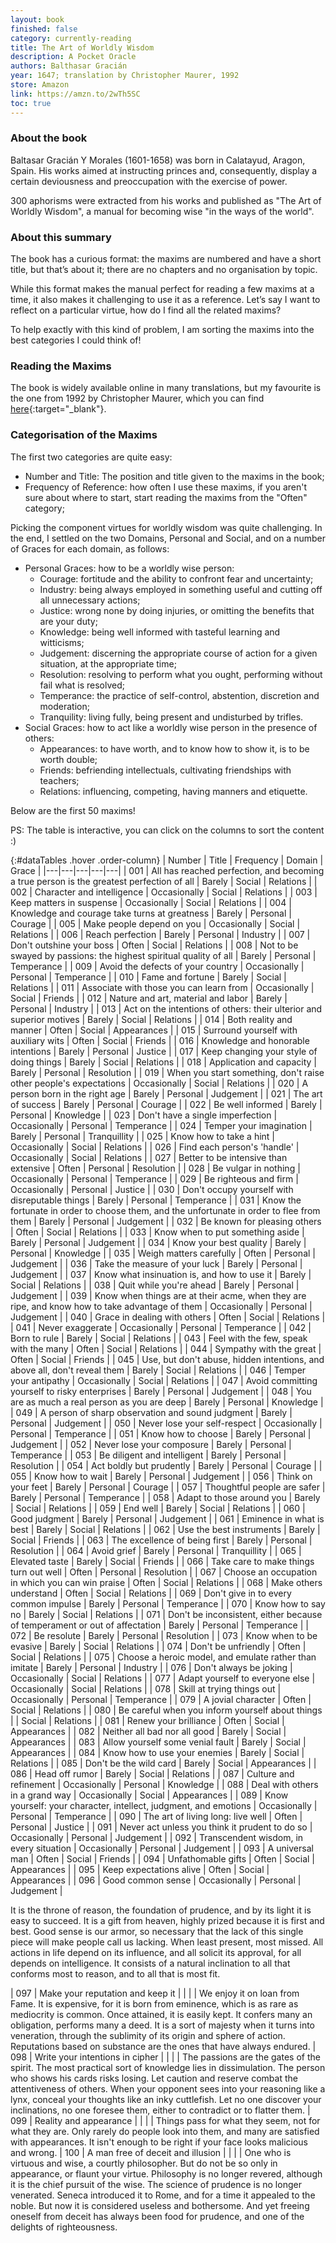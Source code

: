 ```yaml
---
layout: book
finished: false
category: currently-reading
title: The Art of Worldly Wisdom
description: A Pocket Oracle
authors: Balthasar Gracián
year: 1647; translation by Christopher Maurer, 1992
store: Amazon
link: https://amzn.to/2wTh5SC
toc: true
---
```


### About the book

Baltasar Gracián Y Morales (1601-1658) was born in Calatayud, Aragon, Spain. His works aimed at instructing princes and, consequently, display a certain deviousness and preoccupation with the exercise of power.

300 aphorisms were extracted from his works and published as "The Art of Worldly Wisdom", a manual for becoming wise "in the ways of the world".

### About this summary

The book has a curious format: the maxims are numbered and have a short title, but that’s about it; there are no chapters and no organisation by topic.

While this format makes the manual perfect for reading a few maxims at a time, it also makes it challenging to use it as a reference. Let’s say I want to reflect on a particular virtue, how do I find all the related maxims?

To help exactly with this kind of problem, I am sorting the maxims into the best categories I could think of!

### Reading the Maxims

The book is widely available online in many translations, but my favourite is the one from 1992 by Christopher Maurer, which you can find [here](http://community.fortunecity.ws/roswell/vortex/401/library/aoww/aoww01.htm){:target="\_blank"}.

### Categorisation of the Maxims

The first two categories are quite easy:

- Number and Title: The position and title given to the maxims in the book;
- Frequency of Reference: how often I use these maxims, if you aren't sure about where to start, start reading the maxims from the "Often" category;

Picking the component virtues for worldly wisdom was quite challenging. In the end, I settled on the two Domains, Personal and Social, and on a number of Graces for each domain, as follows:

- Personal Graces: how to be a worldly wise person:
  - Courage: fortitude and the ability to confront fear and uncertainty;
  - Industry: being always employed in something useful and cutting off all unnecessary actions;
  - Justice: wrong none by doing injuries, or omitting the benefits that are your duty;
  - Knowledge: being well informed with tasteful learning and witticisms;
  - Judgement: discerning the appropriate course of action for a given situation, at the appropriate time;
  - Resolution: resolving to perform what you ought, performing without fail what is resolved;
  - Temperance: the practice of self-control, abstention, discretion and moderation;
  - Tranquility: living fully, being present and undisturbed by trifles.
- Social Graces: how to act like a worldly wise person in the presence of others:
  - Appearances: to have worth, and to know how to show it, is to be worth double;
  - Friends: befriending intellectuals, cultivating friendships with teachers;
  - Relations: influencing, competing, having manners and etiquette.

Below are the first 50 maxims!

PS: The table is interactive, you can click on the columns to sort the content :)

<div class="remarkdown table-marker" markdown="block">

  {:#dataTables .hover .order-column}
  | Number | Title | Frequency | Domain | Grace |
  |---|---|---|---|---|
  | 001	| All has reached perfection, and becoming a true person is the greatest perfection of all | Barely | Social | Relations |
  | 002	| Character and intelligence | Occasionally | Social | Relations |
  | 003	| Keep matters in suspense | Occasionally | Social | Relations |
  | 004	| Knowledge and courage take turns at greatness | Barely | Personal | Courage |
  | 005 | Make people depend on you | Occasionally | Social | Relations |
  | 006	| Reach perfection | Barely | Personal | Industry |
  | 007 | Don't outshine your boss | Often | Social | Relations |
  | 008	| Not to be swayed by passions: the highest spiritual quality of all | Barely | Personal | Temperance |
  | 009	| Avoid the defects of your country | Occasionally | Personal | Temperance |
  | 010	| Fame and fortune | Barely | Social | Relations |
  | 011	| Associate with those you can learn from | Occasionally | Social | Friends |
  | 012	| Nature and art, material and labor | Barely | Personal | Industry |
  | 013	| Act on the intentions of others: their ulterior and superior motives | Barely | Social | Relations |
  | 014	| Both reality and manner | Often | Social | Appearances |
  | 015 | Surround yourself with auxiliary wits | Often | Social | Friends |
  | 016	| Knowledge and honorable intentions | Barely | Personal | Justice |
  | 017	| Keep changing your style of doing things | Barely | Social | Relations |
  | 018	| Application and capacity | Barely | Personal | Resolution |
  | 019 | When you start something, don't raise other people's expectations | Occasionally | Social | Relations |
  | 020	| A person born in the right age | Barely | Personal | Judgement |
  | 021	| The art of success | Barely | Personal | Courage |
  | 022	| Be well informed | Barely | Personal | Knowledge |
  | 023 | Don't have a single imperfection | Occasionally | Personal | Temperance |
  | 024	| Temper your imagination | Barely | Personal | Tranquillity |
  | 025	| Know how to take a hint | Occasionally | Social | Relations |
  | 026 | Find each person's 'handle' | Occasionally | Social | Relations |
  | 027 | Better to be intensive than extensive | Often | Personal | Resolution |
  | 028	| Be vulgar in nothing | Occasionally | Personal | Temperance |
  | 029	| Be righteous and firm | Occasionally | Personal | Justice |
  | 030	| Don't occupy yourself with disreputable things | Barely | Personal | Temperance |
  | 031	| Know the fortunate in order to choose them, and the unfortunate in order to flee from them | Barely | Personal | Judgement |
  | 032	| Be known for pleasing others | Often | Social | Relations |
  | 033	| Know when to put something aside | Barely | Personal | Judgement |
  | 034	| Know your best quality | Barely | Personal | Knowledge |
  | 035	| Weigh matters carefully | Often | Personal | Judgement |
  | 036	| Take the measure of your luck | Barely | Personal | Judgement |
  | 037	| Know what insinuation is, and how to use it | Barely | Social | Relations |
  | 038	| Quit while you're ahead | Barely | Personal | Judgement |
  | 039	| Know when things are at their acme, when they are ripe, and know how to take advantage of them | Occasionally | Personal | Judgement |
  | 040	| Grace in dealing with others | Often | Social | Relations |
  | 041	| Never exaggerate | Occasionally | Personal | Temperance |
  | 042	| Born to rule | Barely | Social | Relations |
  | 043	| Feel with the few, speak with the many | Often | Social | Relations |
  | 044	| Sympathy with the great | Often | Social | Friends |
  | 045	| Use, but don't abuse, hidden intentions, and above all, don't reveal them | Barely | Social | Relations |
  | 046	| Temper your antipathy | Occasionally | Social | Relations |
  | 047	| Avoid committing yourself to risky enterprises | Barely | Personal | Judgement |
  | 048	| You are as much a real person as you are deep | Barely | Personal | Knowledge |
  | 049	| A person of sharp observation and sound judgment | Barely | Personal | Judgement |
  | 050	| Never lose your self-respect | Occasionally | Personal | Temperance |
  | 051 | Know how to choose | Barely | Personal | Judgement |
  | 052 | Never lose your composure | Barely | Personal | Temperance |
  | 053 | Be diligent and intelligent | Barely | Personal | Resolution |
  | 054 | Act boldly but prudently | Barely | Personal | Courage |
  | 055 | Know how to wait | Barely | Personal | Judgement |
  | 056 | Think on your feet | Barely | Personal | Courage |
  | 057 | Thoughtful people are safer | Barely | Personal | Temperance |
  | 058 | Adapt to those around you | Barely | Social | Relations |
  | 059 | End well | Barely | Social | Relations |
  | 060 | Good judgment | Barely | Personal | Judgement |
  | 061 | Eminence in what is best | Barely | Social | Relations |
  | 062 | Use the best instruments | Barely | Social | Friends |
  | 063 | The excellence of being first | Barely | Personal | Resolution |
  | 064 | Avoid grief | Barely | Personal | Tranquillity |
  | 065 | Elevated taste | Barely | Social | Friends |
  | 066 | Take care to make things turn out well | Often | Personal | Resolution |
  | 067 | Choose an occupation in which you can win praise | Often | Social | Relations |
  | 068 | Make others understand | Often | Social | Relations |
  | 069 | Don't give in to every common impulse | Barely | Personal | Temperance |
  | 070 | Know how to say no | Barely | Social | Relations |
  | 071 | Don't be inconsistent, either because of temperament or out of affectation | Barely | Personal | Temperance |
  | 072 | Be resolute | Barely | Personal | Resolution |
  | 073 | Know when to be evasive | Barely | Social | Relations |
  | 074 | Don't be unfriendly | Often | Social | Relations |
  | 075 | Choose a heroic model, and emulate rather than imitate | Barely | Personal | Industry |
  | 076 | Don't always be joking | Occasionally | Social | Relations |
  | 077 | Adapt yourself to everyone else | Occasionally | Social | Relations |
  | 078 | Skill at trying things out | Occasionally | Personal | Temperance |
  | 079 | A jovial character | Often | Social | Relations |
  | 080 | Be careful when you inform yourself about things |  | Social | Relations |
  | 081 | Renew your brilliance | Often | Social | Appearances |
  | 082 | Neither all bad nor all good | Barely | Social | Appearances |
  | 083 | Allow yourself some venial fault | Barely | Social | Appearances |
  | 084 | Know how to use your enemies | Barely | Social | Relations |
  | 085 | Don't be the wild card | Barely | Social | Appearances |
  | 086 | Head off rumor | Barely | Social | Relations |
  | 087 | Culture and refinement | Occasionally | Personal | Knowledge |
  | 088 | Deal with others in a grand way | Occasionally | Social | Appearances |
  | 089 | Know yourself: your character, intellect, judgment, and emotions | Occasionally | Personal | Temperance |
  | 090 | The art of living long: live well | Often | Personal | Justice |
  | 091 | Never act unless you think it prudent to do so | Occasionally | Personal | Judgement |
  | 092 | Transcendent wisdom, in every situation | Occasionally | Personal | Judgement |
  | 093 | A universal man | Often | Social | Friends |
  | 094 | Unfathomable gifts | Often | Social | Appearances |
  | 095 | Keep expectations alive | Often | Social | Appearances |
  | 096 | Good common sense | Occasionally | Personal | Judgement |

  It is the throne of reason, the foundation of prudence, and by its light it is easy to succeed. It is a gift from heaven, highly prized because it is first and best. Good sense is our armor, so necessary that the lack of this single piece will make people call us lacking. When least present, most missed. All actions in life depend on its influence, and all solicit its approval, for all depends on intelligence. It consists of a natural inclination to all that conforms most to reason, and to all that is most fit.

  | 097 | Make your reputation and keep it |  |  |  |
  We enjoy it on loan from Fame. It is expensive, for it is born from eminence, which is as rare as mediocrity is common. Once attained, it is easily kept. It confers many an obligation, performs many a deed. It is a sort of majesty when it turns into veneration, through the sublimity of its origin and sphere of action. Reputations based on substance are the ones that have always endured.
  | 098 | Write your intentions in cipher |  |  |  |
  The passions are the gates of the spirit. The most practical sort of knowledge lies in dissimulation. The person who shows his cards risks losing. Let caution and reserve combat the attentiveness of others. When your opponent sees into your reasoning like a lynx, conceal your thoughts like an inky cuttlefish. Let no one discover your inclinations, no one foresee them, either to contradict or to flatter them.
  | 099 | Reality and appearance |  |  |  |
  Things pass for what they seem, not for what they are. Only rarely do people look into them, and many are satisfied with appearances. It isn't enough to be right if your face looks malicious and wrong.
  | 100 | A man free of deceit and illusion |  |  |  |
  One who is virtuous and wise, a courtly philosopher. But do not be so only in appearance, or flaunt your virtue. Philosophy is no longer revered, although it is the chief pursuit of the wise. The science of prudence is no longer venerated. Seneca introduced it to Rome, and for a time it appealed to the noble. But now it is considered useless and bothersome. And yet freeing oneself from deceit has always been food for prudence, and one of the delights of righteousness.
</div>
